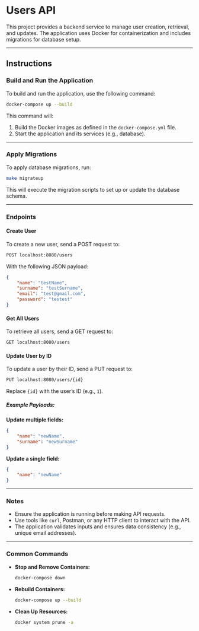 # Users API

This project provides a backend service to manage user creation, retrieval, and updates. The application uses Docker for containerization and includes migrations for database setup.

---

## **Instructions**

### **Build and Run the Application**

To build and run the application, use the following command:

```bash
docker-compose up --build
```

This command will:

1. Build the Docker images as defined in the `docker-compose.yml` file.
2. Start the application and its services (e.g., database).

---

### **Apply Migrations**

To apply database migrations, run:

```bash
make migrateup
```

This will execute the migration scripts to set up or update the database schema.

---

### **Endpoints**

#### **Create User**

To create a new user, send a POST request to:

```bash
POST localhost:8080/users
```

With the following JSON payload:

```json
{
    "name": "testName",
    "surname": "testSurname",
    "email": "test@gmail.com",
    "password": "testest"
}
```

#### **Get All Users**

To retrieve all users, send a GET request to:

```bash
GET localhost:8080/users
```

#### **Update User by ID**

To update a user by their ID, send a PUT request to:

```bash
PUT localhost:8080/users/{id}
```

Replace `{id}` with the user’s ID (e.g., `1`).

##### **Example Payloads:**

**Update multiple fields:**

```json
{
    "name": "newName",
    "surname": "newSurname"
}
```

**Update a single field:**

```json
{
    "name": "newName"
}
```

---

### **Notes**

- Ensure the application is running before making API requests.
- Use tools like `curl`, Postman, or any HTTP client to interact with the API.
- The application validates inputs and ensures data consistency (e.g., unique email addresses).

---

### **Common Commands**

- **Stop and Remove Containers:**
  ```bash
  docker-compose down
  ```
- **Rebuild Containers:**
  ```bash
  docker-compose up --build
  ```
- **Clean Up Resources:**
  ```bash
  docker system prune -a
  ```

